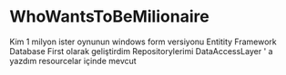 # WhoWantsToBeMilionaire
Kim 1 milyon ister oynunun windows form versiyonu 
Entitity Framework Database First olarak geliştirdim 
Repositorylerimi DataAccessLayer ' a yazdım resourcelar içinde mevcut
